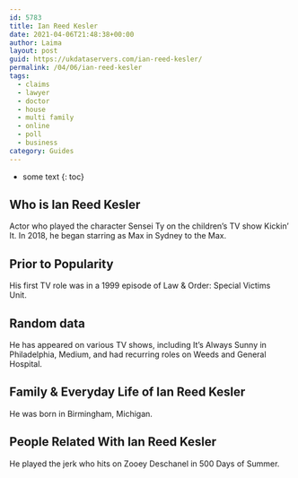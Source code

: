 ```yaml
---
id: 5783
title: Ian Reed Kesler
date: 2021-04-06T21:48:38+00:00
author: Laima
layout: post
guid: https://ukdataservers.com/ian-reed-kesler/
permalink: /04/06/ian-reed-kesler
tags:
  - claims
  - lawyer
  - doctor
  - house
  - multi family
  - online
  - poll
  - business
category: Guides
---
```


* some text
{: toc}


## Who is Ian Reed Kesler
                  
                  
                  
Actor who played the character Sensei Ty on the children&#8217;s TV show Kickin&#8217; It. In 2018, he began starring as Max in Sydney to the Max. 
                  
              
            
              
            
                
                
                
## Prior to Popularity
                  
                  
                  
His first TV role was in a 1999 episode of Law & Order: Special Victims Unit.  
                  
              
            
              
            
                
                
                
## Random data
                  
                  
                  
He has appeared on various TV shows, including It&#8217;s Always Sunny in Philadelphia, Medium, and had recurring roles on Weeds and General Hospital. 
                  
              
            
              
            
                
                
                
## Family & Everyday Life of Ian Reed Kesler
                  
                  
                  
He was born in Birmingham, Michigan. 
                  
              
            
              
            
                
                
                
## People Related With Ian Reed Kesler
                  
                  
                  
He played the jerk who hits on Zooey Deschanel in 500 Days of Summer. 
                  
              
            
              
            
                
              
            
              
              
            
            
              
            
          
          
          